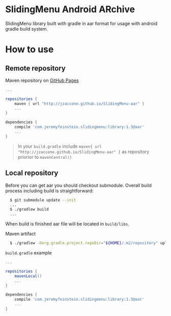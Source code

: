 SlidingMenu Android ARchive
========

SlidingMenu library built with gradle in aar format for usage with android gradle build system.

How to use
========

Remote repository
--------

Maven repository on [GitHub Pages](http://pages.github.com/)

```groovy
...

repositories {
    maven { url "http://jzaccone.github.io/SlidingMenu-aar" }
    ...
}

dependencies {
    compile 'com.jeremyfeinstein.slidingmenu:library:1.3@aar'
    ...
}
```

> In your `build.gradle` include `maven{ url "http://jzaccone.github.io/SlidingMenu-aar" }` as repository priorior to `mavenCentral()`

Local repository
--------

Before you can get aar you should checkout submodule. Overall build process including build is straightforward:

```bash
  $ git submodule update --init
  ...
  $ ./gradlew build
  ...
```

When build is finished aar file will be located in `build/libs`.

Maven artifact

```bash
  $ ./gradlew -Dorg.gradle.project.repoDir="${HOME}/.m2/repository" uploadArchives
```

`build.gradle` example

```groovy
...

repositories {
    mavenLocal()
    ...
}

dependencies {
    compile 'com.jeremyfeinstein.slidingmenu:library:1.3@aar'
    ...
}
```
